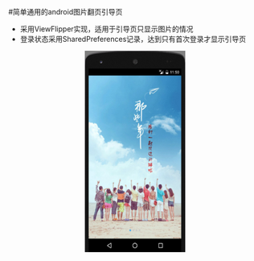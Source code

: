 #简单通用的android图片翻页引导页
* 采用ViewFlipper实现，适用于引导页只显示图片的情况
* 登录状态采用SharedPreferences记录，达到只有首次登录才显示引导页

<div align="center">
    <img src="./截图1.png" width="200" height="400" alt="截图" />
</div>
